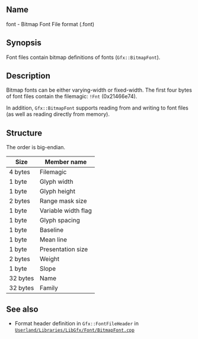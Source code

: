 ## Name

font - Bitmap Font File format (.font)

## Synopsis

Font files contain bitmap definitions of fonts (`Gfx::BitmapFont`).

## Description

Bitmap fonts can be either varying-width or fixed-width.
The first four bytes of font files contain the filemagic: `!Fnt` (0x21466e74).

In addition, `Gfx::BitmapFont` supports reading from and writing to font files (as well as reading directly from memory).

## Structure

The order is big-endian.

| Size     | Member name         |
| -------- | ------------------- |
| 4 bytes  | Filemagic           |
| 1 byte   | Glyph width         |
| 1 byte   | Glyph height        |
| 2 bytes  | Range mask size     |
| 1 byte   | Variable width flag |
| 1 byte   | Glyph spacing       |
| 1 byte   | Baseline            |
| 1 byte   | Mean line           |
| 1 byte   | Presentation size   |
| 2 bytes  | Weight              |
| 1 byte   | Slope               |
| 32 bytes | Name                |
| 32 bytes | Family              |

## See also

-   Format header definition in `Gfx::FontFileHeader` in [`Userland/Libraries/LibGfx/Font/BitmapFont.cpp`](../../../../../Userland/Libraries/LibGfx/Font/BitmapFont.cpp)
